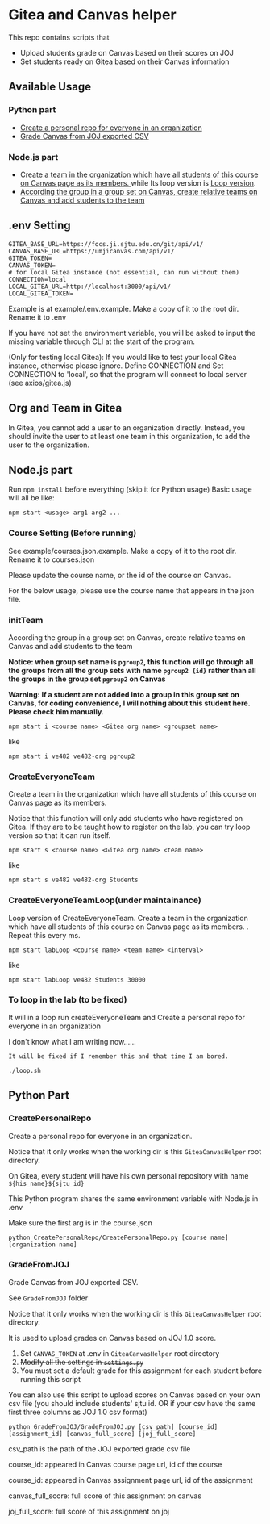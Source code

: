 # Gitea and Canvas helper
This repo contains scripts that
- Upload students grade on Canvas based on their scores on JOJ
- Set students ready on Gitea based on their Canvas information

## Available Usage
### Python part

- [Create a personal repo for everyone in an organization](#CreatePersonalRepo)
- [Grade Canvas from JOJ exported CSV](#GradeFromJOJ)

### Node.js part
- [Create a team in the organization which have all students of this course on Canvas page as its members.
](#createEveryoneTeam) while Its loop version is [Loop version](#createEveryoneTeamLoop).
- [According the group in a group set on Canvas, create relative teams on Canvas and add students to the team
](#initTeam)



## .env Setting

~~~shell
GITEA_BASE_URL=https://focs.ji.sjtu.edu.cn/git/api/v1/
CANVAS_BASE_URL=https://umjicanvas.com/api/v1/
GITEA_TOKEN=
CANVAS_TOKEN=
# for local Gitea instance (not essential, can run without them)
CONNECTION=local
LOCAL_GITEA_URL=http://localhost:3000/api/v1/
LOCAL_GITEA_TOKEN=
~~~
Example is at example/.env.example.  Make a copy of it to the root dir. Rename it to .env

If you have not set the environment variable, you will be asked to input the missing variable through CLI at the start of the program.

(Only for testing local Gitea): If you would like to test your local Gitea instance, otherwise please ignore. Define CONNECTION and Set CONNECTION to 'local', so that the program will connect to local server (see axios/gitea.js) 

## Org and Team in Gitea
In Gitea, you cannot add a user to an organization directly. Instead, you should invite the user to at least one team in this organization, to add the user to the organization.

## Node.js part
Run `npm install` before everything (skip it for Python usage)
Basic usage will all be like:
~~~
npm start <usage> arg1 arg2 ... 
~~~

### Course Setting (Before running)

See example/courses.json.example. Make a copy of it to the root dir. Rename it to courses.json

Please update the course name, or the id of the course on Canvas.

For the below usage, please use the course name that appears in the json file.


### initTeam

According the group in a group set on Canvas, create relative teams on Canvas and add students to the team

**Notice: when group set name is `pgroup2`, this function will go through all the groups from all the group sets with name `pgroup2 {id}` rather than all the groups in the group set `pgroup2` on Canvas**

**Warning: If a student are not added into a group in this group set on Canvas, for coding convenience, I will nothing about this student here. Please check him manually.**


~~~
npm start i <course name> <Gitea org name> <groupset name>
~~~

like

~~~
npm start i ve482 ve482-org pgroup2
~~~



### CreateEveryoneTeam

Create a team in the organization which have all students of this course on Canvas page as its members.

Notice that this function will only add students who have registered on Gitea. If they are to be taught how to register on the lab, you can try loop version so that it can run itself.
~~~
npm start s <course name> <Gitea org name> <team name>
~~~

like

~~~
npm start s ve482 ve482-org Students
~~~


### CreateEveryoneTeamLoop(under maintainance)

Loop version of CreateEveryoneTeam. Create a team in the organization which have all students of this course on Canvas page as its members.
. Repeat this every <interval> ms.

~~~
npm start labLoop <course name> <team name> <interval>
~~~

like

~~~
npm start labLoop ve482 Students 30000
~~~


### To loop in the lab (to be fixed)
It will in a loop run createEveryoneTeam and Create a personal repo for everyone in an organization

I don't know what I am writing now......

`It will be fixed if I remember this and that time I am bored.`
~~~shell
./loop.sh
~~~


## Python Part
### CreatePersonalRepo
Create a personal repo for everyone in an organization.

Notice that it only works when the working dir is this `GiteaCanvasHelper` root directory.

On Gitea, every student will have his own personal repository with name `${his_name}${sjtu_id}`

This Python program shares the same environment variable with Node.js in .env

Make sure the first arg is in the course.json
~~~shell
python CreatePersonalRepo/CreatePersonalRepo.py [course name] [organization name]
~~~

### GradeFromJOJ
Grade Canvas from JOJ exported CSV.

See `GradeFromJOJ` folder 

Notice that it only works when the working dir is this `GiteaCanvasHelper` root directory.

It is used to upload grades on Canvas based on JOJ 1.0 score. 

1. Set `CANVAS_TOKEN` at .env in `GiteaCanvasHelper` root directory
2. <del>Modify all the settings in `settings.py`</del>
3. You must set a default grade for this assignment for each student before running this script

You can also use this script to upload scores on Canvas based on your own csv file (you should include students' sjtu id. OR if your csv have the same first three columns as JOJ 1.0 csv format)

~~~shell script
python GradeFromJOJ/GradeFromJOJ.py [csv_path] [course_id] [assignment_id] [canvas_full_score] [joj_full_score]
~~~

csv_path is the path of the JOJ exported grade csv file

course_id: appeared in Canvas course page url, id of the course

course_id: appeared in Canvas assignment page url, id of the assignment

canvas_full_score: full score of this assignment on canvas

joj_full_score: full score of this assignment on joj